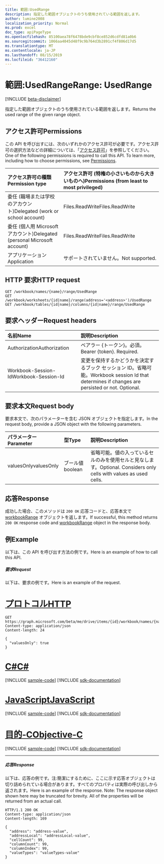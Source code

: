 ```yaml
---
title: 範囲:UsedRange
description: 指定した範囲オブジェクトのうち使用されている範囲を返します。
author: lumine2008
localization_priority: Normal
ms.prod: excel
doc_type: apiPageType
ms.openlocfilehash: 85100aea78f6478bde9cbf8ce852d6cdfd81a0b6
ms.sourcegitcommit: 1066aa4045d48f9c9b764d3b2891cf4f806d17d5
ms.translationtype: MT
ms.contentlocale: ja-JP
ms.lasthandoff: 08/15/2019
ms.locfileid: "36412160"
---
```

# <a name="range-usedrange"></a><span data-ttu-id="8a032-103">範囲:UsedRange</span><span class="sxs-lookup"><span data-stu-id="8a032-103">Range: UsedRange</span></span>

[!INCLUDE [beta-disclaimer](../../includes/beta-disclaimer.md)]

<span data-ttu-id="8a032-104">指定した範囲オブジェクトのうち使用されている範囲を返します。</span><span class="sxs-lookup"><span data-stu-id="8a032-104">Returns the used range of the given range object.</span></span>
## <a name="permissions"></a><span data-ttu-id="8a032-105">アクセス許可</span><span class="sxs-lookup"><span data-stu-id="8a032-105">Permissions</span></span>
<span data-ttu-id="8a032-p101">この API を呼び出すには、次のいずれかのアクセス許可が必要です。アクセス許可の選択方法などの詳細については、「[アクセス許可](/graph/permissions-reference)」を参照してください。</span><span class="sxs-lookup"><span data-stu-id="8a032-p101">One of the following permissions is required to call this API. To learn more, including how to choose permissions, see [Permissions](/graph/permissions-reference).</span></span>

|<span data-ttu-id="8a032-108">アクセス許可の種類</span><span class="sxs-lookup"><span data-stu-id="8a032-108">Permission type</span></span>      | <span data-ttu-id="8a032-109">アクセス許可 (特権の小さいものから大きいものへ)</span><span class="sxs-lookup"><span data-stu-id="8a032-109">Permissions (from least to most privileged)</span></span>              |
|:--------------------|:---------------------------------------------------------|
|<span data-ttu-id="8a032-110">委任 (職場または学校のアカウント)</span><span class="sxs-lookup"><span data-stu-id="8a032-110">Delegated (work or school account)</span></span> | <span data-ttu-id="8a032-111">Files.ReadWrite</span><span class="sxs-lookup"><span data-stu-id="8a032-111">Files.ReadWrite</span></span>    |
|<span data-ttu-id="8a032-112">委任 (個人用 Microsoft アカウント)</span><span class="sxs-lookup"><span data-stu-id="8a032-112">Delegated (personal Microsoft account)</span></span> | <span data-ttu-id="8a032-113">Files.ReadWrite</span><span class="sxs-lookup"><span data-stu-id="8a032-113">Files.ReadWrite</span></span>    |
|<span data-ttu-id="8a032-114">アプリケーション</span><span class="sxs-lookup"><span data-stu-id="8a032-114">Application</span></span> | <span data-ttu-id="8a032-115">サポートされていません。</span><span class="sxs-lookup"><span data-stu-id="8a032-115">Not supported.</span></span> |

## <a name="http-request"></a><span data-ttu-id="8a032-116">HTTP 要求</span><span class="sxs-lookup"><span data-stu-id="8a032-116">HTTP request</span></span>
<!-- { "blockType": "ignored" } -->
```http
GET /workbook/names/{name}/range/UsedRange
GET /workbook/worksheets/{id|name}/range(address='<address>')/UsedRange
GET /workbook/tables/{id|name}/columns/{id|name}/range/UsedRange

```
## <a name="request-headers"></a><span data-ttu-id="8a032-117">要求ヘッダー</span><span class="sxs-lookup"><span data-stu-id="8a032-117">Request headers</span></span>
| <span data-ttu-id="8a032-118">名前</span><span class="sxs-lookup"><span data-stu-id="8a032-118">Name</span></span>       | <span data-ttu-id="8a032-119">説明</span><span class="sxs-lookup"><span data-stu-id="8a032-119">Description</span></span>|
|:---------------|:----------|
| <span data-ttu-id="8a032-120">Authorization</span><span class="sxs-lookup"><span data-stu-id="8a032-120">Authorization</span></span>  | <span data-ttu-id="8a032-p102">ベアラー {トークン}。必須。</span><span class="sxs-lookup"><span data-stu-id="8a032-p102">Bearer {token}. Required.</span></span> |
| <span data-ttu-id="8a032-123">Workbook-Session-Id</span><span class="sxs-lookup"><span data-stu-id="8a032-123">Workbook-Session-Id</span></span>  | <span data-ttu-id="8a032-p103">変更を保持するかどうかを決定するブック セッション ID。省略可能。</span><span class="sxs-lookup"><span data-stu-id="8a032-p103">Workbook session Id that determines if changes are persisted or not. Optional.</span></span>|

## <a name="request-body"></a><span data-ttu-id="8a032-126">要求本文</span><span class="sxs-lookup"><span data-stu-id="8a032-126">Request body</span></span>
<span data-ttu-id="8a032-127">要求本文で、次のパラメーターを含む JSON オブジェクトを指定します。</span><span class="sxs-lookup"><span data-stu-id="8a032-127">In the request body, provide a JSON object with the following parameters.</span></span>

| <span data-ttu-id="8a032-128">パラメーター</span><span class="sxs-lookup"><span data-stu-id="8a032-128">Parameter</span></span>    | <span data-ttu-id="8a032-129">型</span><span class="sxs-lookup"><span data-stu-id="8a032-129">Type</span></span>   |<span data-ttu-id="8a032-130">説明</span><span class="sxs-lookup"><span data-stu-id="8a032-130">Description</span></span>|
|:---------------|:--------|:----------|
|<span data-ttu-id="8a032-131">valuesOnly</span><span class="sxs-lookup"><span data-stu-id="8a032-131">valuesOnly</span></span>|<span data-ttu-id="8a032-132">ブール値</span><span class="sxs-lookup"><span data-stu-id="8a032-132">boolean</span></span>|<span data-ttu-id="8a032-p104">省略可能。値の入っているセルのみを使用セルと見なします。</span><span class="sxs-lookup"><span data-stu-id="8a032-p104">Optional. Considers only cells with values as used cells.</span></span>|

## <a name="response"></a><span data-ttu-id="8a032-135">応答</span><span class="sxs-lookup"><span data-stu-id="8a032-135">Response</span></span>

<span data-ttu-id="8a032-136">成功した場合、このメソッドは `200 OK` 応答コードと、応答本文で [workbookRange](../resources/workbookrange.md) オブジェクトを返します。</span><span class="sxs-lookup"><span data-stu-id="8a032-136">If successful, this method returns `200 OK` response code and [workbookRange](../resources/workbookrange.md) object in the response body.</span></span>

## <a name="example"></a><span data-ttu-id="8a032-137">例</span><span class="sxs-lookup"><span data-stu-id="8a032-137">Example</span></span>
<span data-ttu-id="8a032-138">以下は、この API を呼び出す方法の例です。</span><span class="sxs-lookup"><span data-stu-id="8a032-138">Here is an example of how to call this API.</span></span>
##### <a name="request"></a><span data-ttu-id="8a032-139">要求</span><span class="sxs-lookup"><span data-stu-id="8a032-139">Request</span></span>
<span data-ttu-id="8a032-140">以下は、要求の例です。</span><span class="sxs-lookup"><span data-stu-id="8a032-140">Here is an example of the request.</span></span>

# <a name="httptabhttp"></a>[<span data-ttu-id="8a032-141">プロトコル</span><span class="sxs-lookup"><span data-stu-id="8a032-141">HTTP</span></span>](#tab/http)
<!-- {
  "blockType": "request",
  "name": "range_usedrange"
}-->
```http
GET https://graph.microsoft.com/beta/me/drive/items/{id}/workbook/names/{name}/range/UsedRange
Content-type: application/json
Content-length: 24

{
  "valuesOnly": true
}
```
# <a name="ctabcsharp"></a>[<span data-ttu-id="8a032-142">C#</span><span class="sxs-lookup"><span data-stu-id="8a032-142">C#</span></span>](#tab/csharp)
[!INCLUDE [sample-code](../includes/snippets/csharp/range-usedrange-csharp-snippets.md)]
[!INCLUDE [sdk-documentation](../includes/snippets/snippets-sdk-documentation-link.md)]

# <a name="javascripttabjavascript"></a>[<span data-ttu-id="8a032-143">JavaScript</span><span class="sxs-lookup"><span data-stu-id="8a032-143">JavaScript</span></span>](#tab/javascript)
[!INCLUDE [sample-code](../includes/snippets/javascript/range-usedrange-javascript-snippets.md)]
[!INCLUDE [sdk-documentation](../includes/snippets/snippets-sdk-documentation-link.md)]

# <a name="objective-ctabobjc"></a>[<span data-ttu-id="8a032-144">目的-C</span><span class="sxs-lookup"><span data-stu-id="8a032-144">Objective-C</span></span>](#tab/objc)
[!INCLUDE [sample-code](../includes/snippets/objc/range-usedrange-objc-snippets.md)]
[!INCLUDE [sdk-documentation](../includes/snippets/snippets-sdk-documentation-link.md)]

---


##### <a name="response"></a><span data-ttu-id="8a032-145">応答</span><span class="sxs-lookup"><span data-stu-id="8a032-145">Response</span></span>
<span data-ttu-id="8a032-p105">以下は、応答の例です。注:簡潔にするために、ここに示す応答オブジェクトは切り詰められている場合があります。すべてのプロパティは実際の呼び出しから返されます。</span><span class="sxs-lookup"><span data-stu-id="8a032-p105">Here is an example of the response. Note: The response object shown here may be truncated for brevity. All of the properties will be returned from an actual call.</span></span>
<!-- {
  "blockType": "response",
  "truncated": true,
  "@odata.type": "microsoft.graph.workbookRange"
} -->
```http
HTTP/1.1 200 OK
Content-type: application/json
Content-length: 169

{
  "address": "address-value",
  "addressLocal": "addressLocal-value",
  "cellCount": 99,
  "columnCount": 99,
  "columnIndex": 99,
  "valueTypes": "valueTypes-value"
}
```

<!-- uuid: 8fcb5dbc-d5aa-4681-8e31-b001d5168d79
2015-10-25 14:57:30 UTC -->
<!--
{
  "type": "#page.annotation",
  "description": "Range: UsedRange",
  "keywords": "",
  "section": "documentation",
  "tocPath": "",
  "suppressions": [
  ]
}
-->
